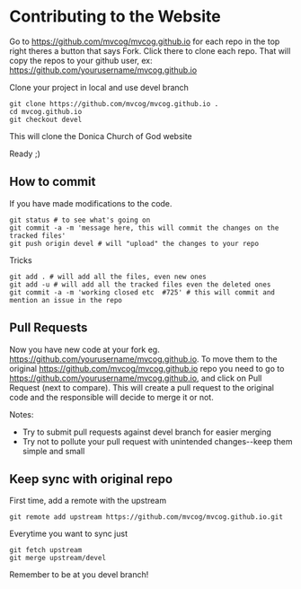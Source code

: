 # Contributing to the Website
Go to https://github.com/mvcog/mvcog.github.io for each repo in the top right theres a button that says Fork. Click there to clone each repo. That will copy the repos to your github user, ex: https://github.com/yourusername/mvcog.github.io

Clone your project in local and use devel branch
```
git clone https://github.com/mvcog/mvcog.github.io .
cd mvcog.github.io
git checkout devel
```

This will clone the Donica Church of God website

Ready ;)

## How to commit
If you have made modifications to the code.

```
git status # to see what's going on
git commit -a -m 'message here, this will commit the changes on the tracked files'
git push origin devel # will "upload" the changes to your repo
```

Tricks
```
git add . # will add all the files, even new ones
git add -u # will add all the tracked files even the deleted ones
git commit -a -m 'working closed etc  #725' # this will commit and mention an issue in the repo
```

## Pull Requests
Now you have new code at your fork eg. https://github.com/yourusername/mvcog.github.io. 
To move them to the original https://github.com/mvcog/mvcog.github.io repo you need to go to 
https://github.com/yourusername/mvcog.github.io, and click on Pull Request (next to compare). This will create a pull request to the original code and the responsible will decide to merge it or not.

Notes:
- Try to submit pull requests against devel branch for easier merging
- Try not to pollute your pull request with unintended changes--keep them simple and small

## Keep sync with original repo
First time, add a remote with the upstream
```
git remote add upstream https://github.com/mvcog/mvcog.github.io.git
```

Everytime you want to sync just
```
git fetch upstream
git merge upstream/devel
```

Remember to be at you devel branch!
